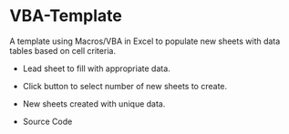 # VBA-Template
A template using Macros/VBA in Excel to populate new sheets with data tables based on cell criteria.

- Lead sheet to fill with appropriate data.


- Click button to select number of new sheets to create.


- New sheets created with unique data.


- Source Code
